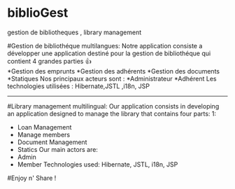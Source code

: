# biblioGest
gestion de bibliotheques , library management 

#Gestion de bibliothéque multilangues: 
Notre application consiste a développer une application destiné pour la gestion de bibliothéque  qui contient 4 grandes parties  :+1:  
*Gestion des emprunts 
*Gestion des adhérents 
*Gestion des documents 
*Statiques
 Nos principaux acteurs sont : 
*Administrateur
*Adhérent
Les technologies utilisées : 
Hibernate,JSTL ,i18n, JSP
***********************************************************************

#Library management multilingual:
Our application consists in developing an application designed to manage the library that contains four parts: 1:
* Loan Management
* Manage members
* Document Management
* Statics
  Our main actors are:
* Admin
* Member
Technologies used:
Hibernate, JSTL, i18n, JSP

#Enjoy n' Share !
